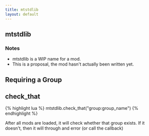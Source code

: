 ```yaml
---
title: mtstdlib
layout: default
---
```


## mtstdlib

### Notes

* mtstdlib is a WIP name for a mod.
* This is a proposal, the mod hasn't actually been written yet.

## Requiring a Group

## check_that

{% highlight lua %}
mtstdlib.check_that("group:group_name")
{% endhighlight %}

After all mods are loaded, it will check whether that group exists. If it doesn't,
then it will through and error (or call the callback)
